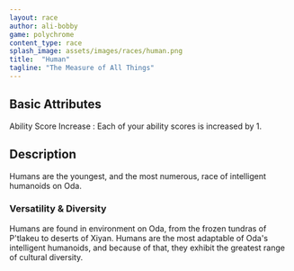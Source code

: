 ```yaml
---
layout: race
author: ali-bobby
game: polychrome
content_type: race
splash_image: assets/images/races/human.png
title:  "Human"
tagline: "The Measure of All Things"
---
```


## Basic Attributes

Ability Score Increase
: Each of your ability scores is increased by 1.

## Description
Humans are the youngest, and the most numerous, race of intelligent humanoids on Oda.

### Versatility & Diversity
Humans are found in environment on Oda, from the frozen tundras of P'tlakeu to deserts of Xiyan. Humans are the most adaptable of Oda's intelligent humanoids, and because of that, they exhibit the greatest range of cultural diversity.
 